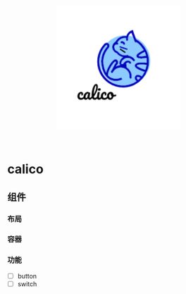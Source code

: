 <br>
<p align="center">
  <img width="280px" src="./src/assets/logo.png" alt="logo" />
</p>
<br>

# calico

## 组件

### 布局

### 容器

### 功能
- [ ] button
- [ ] switch